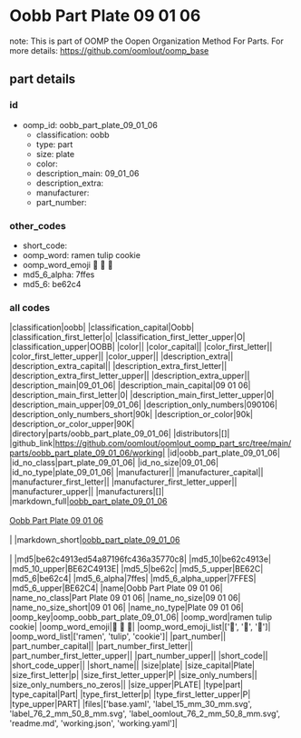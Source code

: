 # Oobb Part Plate 09 01 06  

note: This is part of OOMP the Oopen Organization Method For Parts. For more details: https://github.com/oomlout/oomp_base

##  part details





### id
* oomp_id: oobb_part_plate_09_01_06
  * classification: oobb
  * type: part
  * size: plate
  * color: 
  * description_main: 09_01_06
  * description_extra: 
  * manufacturer: 
  * part_number: 

### other_codes
* short_code: 
* oomp_word: ramen tulip cookie
* oomp_word_emoji :ramen: :tulip: :cookie:
* md5_6_alpha: 7ffes
* md5_6: be62c4

### all codes 
|classification|oobb|
|classification_capital|Oobb|
|classification_first_letter|o|
|classification_first_letter_upper|O|
|classification_upper|OOBB|
|color||
|color_capital||
|color_first_letter||
|color_first_letter_upper||
|color_upper||
|description_extra||
|description_extra_capital||
|description_extra_first_letter||
|description_extra_first_letter_upper||
|description_extra_upper||
|description_main|09_01_06|
|description_main_capital|09 01 06|
|description_main_first_letter|0|
|description_main_first_letter_upper|0|
|description_main_upper|09_01_06|
|description_only_numbers|090106|
|description_only_numbers_short|90k|
|description_or_color|90k|
|description_or_color_upper|90K|
|directory|parts/oobb_part_plate_09_01_06|
|distributors|[]|
|github_link|https://github.com/oomlout/oomlout_oomp_part_src/tree/main/parts/oobb_part_plate_09_01_06/working|
|id|oobb_part_plate_09_01_06|
|id_no_class|part_plate_09_01_06|
|id_no_size|09_01_06|
|id_no_type|plate_09_01_06|
|manufacturer||
|manufacturer_capital||
|manufacturer_first_letter||
|manufacturer_first_letter_upper||
|manufacturer_upper||
|manufacturers|[]|
|markdown_full|[oobb_part_plate_09_01_06](https://github.com/oomlout/oomlout_oomp_part_src/tree/main/parts/oobb_part_plate_09_01_06/working)<br>[](https://github.com/oomlout/oomlout_oomp_part_src/tree/main/parts/oobb_part_plate_09_01_06/working)<br>[Oobb Part Plate 09 01 06](https://github.com/oomlout/oomlout_oomp_part_src/tree/main/parts/oobb_part_plate_09_01_06/working)<br><br>|
|markdown_short|[oobb_part_plate_09_01_06](https://github.com/oomlout/oomlout_oomp_part_src/tree/main/parts/oobb_part_plate_09_01_06/working)<br><br>|
|md5|be62c4913ed54a87196fc436a35770c8|
|md5_10|be62c4913e|
|md5_10_upper|BE62C4913E|
|md5_5|be62c|
|md5_5_upper|BE62C|
|md5_6|be62c4|
|md5_6_alpha|7ffes|
|md5_6_alpha_upper|7FFES|
|md5_6_upper|BE62C4|
|name|Oobb Part Plate 09 01 06|
|name_no_class|Part Plate 09 01 06|
|name_no_size|09 01 06|
|name_no_size_short|09 01 06|
|name_no_type|Plate 09 01 06|
|oomp_key|oomp_oobb_part_plate_09_01_06|
|oomp_word|ramen tulip cookie|
|oomp_word_emoji|:ramen: :tulip: :cookie:|
|oomp_word_emoji_list|[':ramen:', ':tulip:', ':cookie:']|
|oomp_word_list|['ramen', 'tulip', 'cookie']|
|part_number||
|part_number_capital||
|part_number_first_letter||
|part_number_first_letter_upper||
|part_number_upper||
|short_code||
|short_code_upper||
|short_name||
|size|plate|
|size_capital|Plate|
|size_first_letter|p|
|size_first_letter_upper|P|
|size_only_numbers||
|size_only_numbers_no_zeros||
|size_upper|PLATE|
|type|part|
|type_capital|Part|
|type_first_letter|p|
|type_first_letter_upper|P|
|type_upper|PART|
|files|['base.yaml', 'label_15_mm_30_mm.svg', 'label_76_2_mm_50_8_mm.svg', 'label_oomlout_76_2_mm_50_8_mm.svg', 'readme.md', 'working.json', 'working.yaml']|
